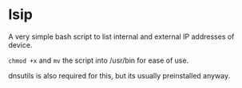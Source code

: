 # lsip
A very simple bash script to list internal and external IP addresses of device.

`chmod +x` and `mv` the script into /usr/bin for ease of use.

dnsutils is also required for this, but its usually preinstalled anyway.
